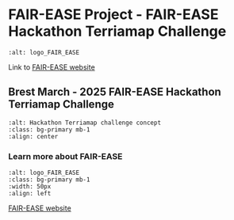 # FAIR-EASE Project -  FAIR-EASE Hackathon Terriamap Challenge


```{image} content/logo_fair_ease.jpg
:alt: logo_FAIR_EASE
```

Link to [FAIR-EASE website](https://fairease.eu)



##  Brest March - 2025 FAIR-EASE Hackathon Terriamap Challenge

```{image} ../content/Hackathon_excalidraw_red3.png
:alt: Hackathon Terriamap challenge concept
:class: bg-primary mb-1
:align: center
```


### Learn more about FAIR-EASE

```{image} ../content/logo_fair_ease.jpg
:alt: logo_FAIR_EASE
:class: bg-primary mb-1
:width: 50px
:align: left
```
[FAIR-EASE website](https://fairease.eu)





